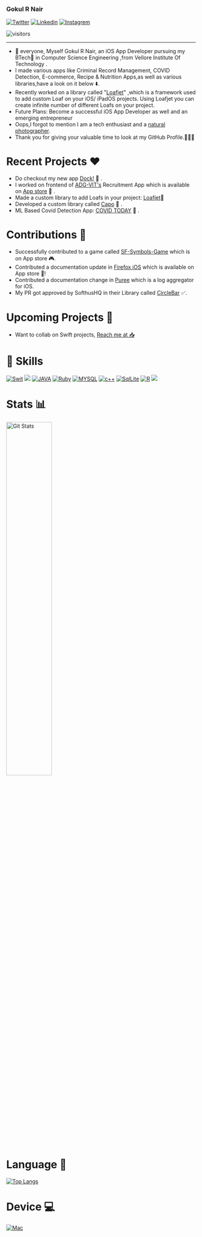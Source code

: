 ### Gokul R Nair

[![Twitter](https://img.shields.io/badge/twitter-%231DA1F2.svg?&style=for-the-badge&logo=twitter&logoColor=white)](https://twitter.com/itIsGokulNair)
[![Linkedin](https://img.shields.io/badge/linkedin-%230077B5.svg?&style=for-the-badge&logo=linkedin&logoColor=white)](https://www.linkedin.com/in/gokul-r-nair/)
[![Instagrem](https://img.shields.io/badge/instagram-%23E4405F.svg?&style=for-the-badge&logo=instagram&logoColor=white)](https://www.instagram.com/_gokul_r_nair_/)

![visitors](https://visitor-badge.laobi.icu/badge?page_id=gokulnair2001)

____________________________________________________________________
 
- 👋 everyone, Myself Gokul R Nair, an iOS App Developer pursuing my BTech📜 in Computer Science Engineering ,from Vellore Institute Of Technology .
- I made various apps like Criminal Record Management, COVID Detection, E-commerce, Recipe & Nutrition Apps,as well as various libraries,have a look on it below ⬇️. 
- Recently worked on a library called "[Loafjet](https://loafjet.github.io/Loafjet/)" ,which is a framework used to add custom Loaf on your iOS/ iPadOS projects. Using Loafjet you can create infinite number of different Loafs on your project.
- Future Plans: Become a successful iOS App Developer as well and an emerging entrepreneur
- Oops,I forgot to mention I am a tech enthusiast and a [natural photographer](https://instagram.com/gokul_phoneographer?igshid=1ues44pnhixrr).   
- Thank you for giving your valuable time to look at my GitHub Profile.👨🏻‍💻 

# Recent Projects ❤️

- Do checkout my new app [Dock!](https://apps.apple.com/in/app/dock/id1569386912) 🤩 .
- I worked on frontend of [ADG-VIT's](https://github.com/ADG-VIT/ADG-Externals-App-iOS) Recruitment App which is available on [App store](https://apps.apple.com/in/app/adg-vit/id1545733138) 🎯 .
- Made a custom library to add Loafs in your project: [Loafjet](https://github.com/gokulnair2001/Loafjet)🚀
- Developed a custom library called [Capo](https://github.com/gokulnair2001/Capo) 🔘 .
- ML Based Covid Detection App: [COVID TODAY](https://github.com/gokulnair2001/COVID-TODAY) 🦠 .

# Contributions 🤝
- Successfully contributed to a game called [SF-Symbols-Game](https://github.com/rudrankriyam/Unofficial-SF-Symbols-Game) which is on App store 🎮.
- Contributed a documentation update in [Firefox iOS](https://github.com/mozilla-mobile/firefox-ios) which is available on App store 🦊!
- Contributed a documentation change in [Puree](https://github.com/cookpad/Puree-Swift) which is a log aggregator for iOS.
- My PR got approved by SofthusHQ in their Library called [CircleBar](https://github.com/softhausHQ/CircleBar) ✅.

# Upcoming Projects 🤫

- Want to collab on Swift projects, [Reach me at 📥](https://twitter.com/GokulNair2303)
 
# 🚀 Skills 

[![Swit](https://img.shields.io/badge/swift-%23FA7343.svg?&style=for-the-badge&logo=swift&logoColor=white)](https://github.com/gokulnair2001/)
<img src="https://img.shields.io/badge/javascript%20-%23323330.svg?&style=for-the-badge&logo=javascript&logoColor=%23F7DF1E"/>
[![JAVA](https://img.shields.io/badge/java-%23ED8B00.svg?&style=for-the-badge&logo=java&logoColor=white)](https://github.com/gokulnair2001/)
[![Ruby](https://img.shields.io/badge/ruby-%23CC342D.svg?&style=for-the-badge&logo=ruby&logoColor=white)](https://github.com/gokulnair2001/)
[![MYSQL](https://img.shields.io/badge/mysql-%2300f.svg?&style=for-the-badge&logo=mysql&logoColor=white)](https://github.com/gokulnair2001/)
[![c++](https://img.shields.io/badge/c++%20-%2300599C.svg?&style=for-the-badge&logo=c%2B%2B&logoColor=white)](https://github.com/gokulnair2001/)
[![SqlLite](https://img.shields.io/badge/sqlite-%2307405e.svg?&style=for-the-badge&logo=sqlite&logoColor=white)](https://github.com/gokulnair2001/)
[![R](https://img.shields.io/badge/r-%23276DC3.svg?&style=for-the-badge&logo=r&logoColor=white)](https://github.com/gokulnair2001/)
<img src="https://img.shields.io/badge/python%20-%2314354C.svg?&style=for-the-badge&logo=python&logoColor=white"/>


# Stats 📊

<img width="49%" src="https://github-readme-stats.vercel.app/api?username=gokulnair2001&show_icons=true&hide_border=false&theme=tokyonight&count_private=true&include_all_commits=true" alt="Git Stats" />
<!-- <img width="49%" src="https://github-readme-streak-stats.herokuapp.com/?user=gokulnair2001&theme=tokyonight" alt="Gokul" /> -->

# Language 📕

[![Top Langs](https://github-readme-stats.vercel.app/api/top-langs/?username=gokulnair2001&layout=compact)](https://github.com/gokulnair2001/github-readme-stats)

# Device 💻

[![Mac](https://img.shields.io/badge/apple-macbook%20pro%202020-%23999999.svg?&style=for-the-badge&logo=apple&logoColor=white)](https://www.apple.com/in/macbook-pro-16/)
</details>
